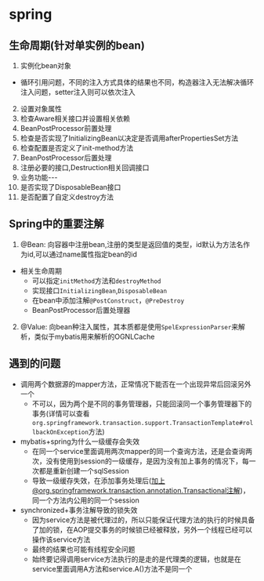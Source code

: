 # spring 
## 生命周期(针对单实例的bean)
1. 实例化bean对象
+ 循环引用问题，不同的注入方式具体的结果也不同，构造器注入无法解决循环注入问题，setter注入则可以依次注入
2. 设置对象属性
3. 检查Aware相关接口并设置相关依赖
4. BeanPostProcessor前置处理
5. 检查是否实现了InitializingBean以决定是否调用afterPropertiesSet方法
6. 检查配置是否定义了init-method方法
7. BeanPostProcessor后置处理
8. 注册必要的接口,Destruction相关回调接口 
9. 业务功能---
10. 是否实现了DisposableBean接口
11. 是否配置了自定义destroy方法


## Spring中的重要注解
1. @Bean: 向容器中注册bean,注册的类型是返回值的类型，id默认为方法名作为id,可以通过name属性指定bean的id
+ 相关生命周期
    - 可以指定`initMethod`方法和`destroyMethod`
    - 实现接口`InitializingBean`,`DisposableBean`
    - 在bean中添加注解`@PostConstruct`，`@PreDestroy`
    - BeanPostProcessor后置处理器
2. @Value: 向bean种注入属性，其本质都是使用`SpelExpressionParser`来解析，类似于mybatis用来解析的OGNLCache



## 遇到的问题
+ 调用两个数据源的mapper方法，正常情况下能否在一个出现异常后回滚另外一个
    - 不可以，因为两个是不同的事务管理器，只能回滚同一个事务管理器下的事务(详情可以查看`org.springframework.transaction.support.TransactionTemplate#rollbackOnException`方法)
+ mybatis+spring为什么一级缓存会失效
    - 在同一个service里面调用两次mapper的同一个查询方法，还是会查询两次，没有使用到session的一级缓存，是因为没有加上事务的情况下，每一次都是重新创建一个sqlSession
    - 导致一级缓存失效，在添加事务处理后(加上@org.springframework.transaction.annotation.Transactional注解)，同一个方法内公用的同一个session
+ synchronized+事务注解导致的锁失效
    - 因为service方法是被代理过的，所以只能保证代理方法的执行的时候具备了加的锁，在AOP提交事务的时候锁已经被释放，另外一个线程已经可以操作该service方法
    - 最终的结果也可能有线程安全问题
    - 始终要记得调用service方法执行的是走的是代理类的逻辑，也就是在service里面调用A方法和service.A()方法不是同一个